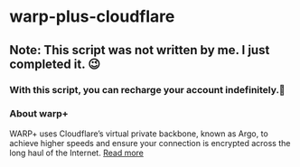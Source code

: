 # warp-plus-cloudflare

**Note: This script was not written by me. I just completed it.** 😉
--------------------------------------------------------------------
### With this script, you can recharge your account indefinitely.📱

### About warp+
WARP+ uses Cloudflare’s virtual private backbone, known as Argo, to achieve higher speeds and ensure your connection is encrypted across the long haul of the Internet. [Read more](https://blog.cloudflare.com/announcing-warp-plus/)
